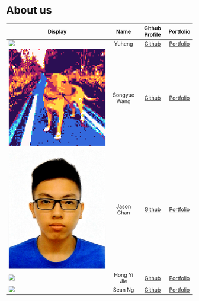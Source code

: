 # About us

Display |   Name   |              Github Profile              | Portfolio 
--------|:--------:|:----------------------------------------:|:---------:
![](https://via.placeholder.com/100.png?text=Photo) |  Yuheng  |   [Github](https://github.com/yuhengr)   | [Portfolio](docs/team/yuheng.md)
![](team/img/AboutUs/songyuew.png) | Songyue Wang |  [Github](https://github.com/songyuew)   | [Portfolio](https://cidlab.ok.ubc.ca/developing-digital-passports-interface-in-bim-for-future-reuse-of-construction-materials/)
![](team/img/AboutUs/jason.png) | Jason Chan | [Github](https://github.com/cyhjason29)  | [Portfolio](docs/team/cyhjason29.md)
![](https://via.placeholder.com/100.png?text=Photo) | Hong Yi Jie | [Github](https://github.com/hongyijie06) | [Portfolio](docs/team/hongyijie06.md)
![](https://via.placeholder.com/100.png?text=Photo) | Sean Ng  |    [Github](https://github.com/NGXZS)    | [Portfolio](docs/team/ngxzs.md)